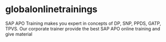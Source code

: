 # globalonlinetrainings
SAP APO Training makes you expert in concepts of DP, SNP, PPDS, GATP, TPVS. Our corporate trainer provide the best SAP APO online training and give material
